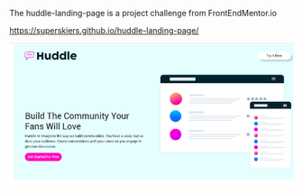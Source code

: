 The huddle-landing-page is a project challenge from FrontEndMentor.io

https://superskiers.github.io/huddle-landing-page/


![image](https://github.com/superskiers/huddle-landing-page/blob/master/huddle-landing-page.png?raw=true)
